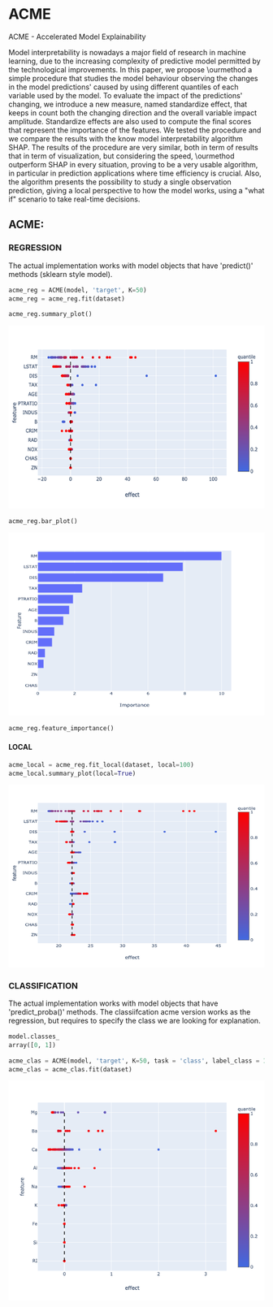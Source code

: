 # ACME
ACME - Accelerated Model Explainability 


Model interpretability is nowadays a major field of research in machine learning, due to the increasing complexity of predictive model permitted by the technological improvements. In this paper, we propose \ourmethod a simple procedure that studies the model behaviour observing the changes in the model predictions' caused by using different quantiles of each variable used by the model.  To evaluate the impact of the predictions' changing, we introduce a new measure, named standardize effect, that keeps in count both the changing direction and the overall variable impact amplitude. Standardize effects are also used to compute the final scores that represent the importance of the features. We tested the procedure and we compare the results with the know model interpretability algorithm SHAP. The results of the procedure are very similar, both in term of results that in term of visualization, but considering the speed, \ourmethod outperform SHAP in every situation, proving to be a very usable algorithm, in particular in prediction applications where time efficiency is crucial. Also, the algorithm presents the possibility to study a single observation prediction, giving a local perspective to how the model works, using a "what if" scenario to take real-time decisions.

## ACME:

### REGRESSION 

The actual implementation works with model objects that have 'predict()' methods (sklearn style model).

``` python
acme_reg = ACME(model, 'target', K=50)
acme_reg = acme_reg.fit(dataset) 
```

``` python
acme_reg.summary_plot()
```

![ACME summary plot](image/acme_overall.png)

``` python
acme_reg.bar_plot()
```

![ACME bar plot](image/boston_comparison/barplot/ashap_rf.png)

``` python
acme_reg.feature_importance()
```

#### LOCAL

``` python
acme_local = acme_reg.fit_local(dataset, local=100)
acme_local.summary_plot(local=True)
```

![ACME local plot](image/acme_local.png)

### CLASSIFICATION

The actual implementation works with model objects that have 'predict_proba()' methods.
The classiifcation acme version works as the regression, but requires to specify the class we are looking for explanation.

``` python
model.classes_
array([0, 1])
```

``` python
acme_clas = ACME(model, 'target', K=50, task = 'class', label_class = 1 )
acme_clas = acme_clas.fit(dataset) 
```
![ACME clas plot](image/acme_clas.png)